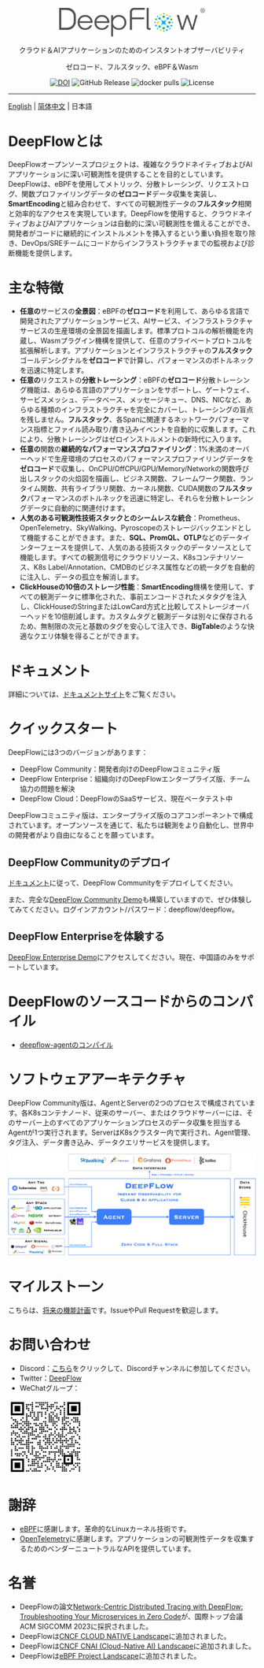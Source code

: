 <p align="center">
  <img src="./docs/deepflow-logo.png" alt="DeepFlow" width="300" />

  <p align="center">クラウド＆AIアプリケーションのためのインスタントオブザーバビリティ</p>
  <p align="center">ゼロコード、フルスタック、eBPF＆Wasm</p>
</p>
<p align="center">
    <a href="https://zenodo.org/badge/latestdoi/448599559"><img src="https://zenodo.org/badge/448599559.svg" alt="DOI"></a>
    <img alt="GitHub Release" src="https://img.shields.io/github/v/release/khulnasoft/deepflow"> </a>
    <img alt="docker pulls" src="https://img.shields.io/docker/pulls/khulnasoft/deepflow-agent?color=green?label=docker pulls"> </a>
    <img alt="License" src="https://img.shields.io/github/license/khulnasoft/deepflow?color=purple"> </a>
</p>

-------------

[English](./README.md) | [简体中文](./README-CN.md) | 日本語

# DeepFlowとは

DeepFlowオープンソースプロジェクトは、複雑なクラウドネイティブおよびAIアプリケーションに深い可観測性を提供することを目的としています。DeepFlowは、eBPFを使用してメトリック、分散トレーシング、リクエストログ、関数プロファイリングデータの**ゼロコード**データ収集を実装し、**SmartEncoding**と組み合わせて、すべての可観測性データの**フルスタック**相関と効率的なアクセスを実現しています。DeepFlowを使用すると、クラウドネイティブおよびAIアプリケーションは自動的に深い可観測性を備えることができ、開発者がコードに継続的にインストルメントを挿入するという重い負担を取り除き、DevOps/SREチームにコードからインフラストラクチャまでの監視および診断機能を提供します。

# 主な特徴

- **任意の**サービスの**全景図**：eBPFの**ゼロコード**を利用して、あらゆる言語で開発されたアプリケーションサービス、AIサービス、インフラストラクチャサービスの生産環境の全景図を描画します。標準プロトコルの解析機能を内蔵し、Wasmプラグイン機構を提供して、任意のプライベートプロトコルを拡張解析します。アプリケーションとインフラストラクチャの**フルスタック**ゴールデンシグナルを**ゼロコード**で計算し、パフォーマンスのボトルネックを迅速に特定します。
- **任意の**リクエストの**分散トレーシング**：eBPFの**ゼロコード**分散トレーシング機能は、あらゆる言語のアプリケーションをサポートし、ゲートウェイ、サービスメッシュ、データベース、メッセージキュー、DNS、NICなど、あらゆる種類のインフラストラクチャを完全にカバーし、トレーシングの盲点を残しません。**フルスタック**、各Spanに関連するネットワークパフォーマンス指標とファイル読み取り/書き込みイベントを自動的に収集します。これにより、分散トレーシングはゼロインストルメントの新時代に入ります。
- **任意の**関数の**継続的なパフォーマンスプロファイリング**：1%未満のオーバーヘッドで生産環境のプロセスのパフォーマンスプロファイリングデータを**ゼロコード**で収集し、OnCPU/OffCPU/GPU/Memory/Networkの関数呼び出しスタックの火焰図を描画し、ビジネス関数、フレームワーク関数、ランタイム関数、共有ライブラリ関数、カーネル関数、CUDA関数の**フルスタック**パフォーマンスのボトルネックを迅速に特定し、それらを分散トレーシングデータに自動的に関連付けます。
- **人気のある可観測性技術スタックとのシームレスな統合**：Prometheus、OpenTelemetry、SkyWalking、Pyroscopeのストレージバックエンドとして機能することができます。また、**SQL、PromQL、OTLP**などのデータインターフェースを提供して、人気のある技術スタックのデータソースとして機能します。すべての観測信号にクラウドリソース、K8sコンテナリソース、K8s Label/Annotation、CMDBのビジネス属性などの統一タグを自動的に注入し、データの孤立を解消します。
- **ClickHouseの10倍のストレージ性能**：**SmartEncoding**機構を使用して、すべての観測データに標準化された、事前エンコードされたメタタグを注入し、ClickHouseのStringまたはLowCard方式と比較してストレージオーバーヘッドを10倍削減します。カスタムタグと観測データは別々に保存されるため、無制限の次元と基数のタグを安心して注入でき、**BigTable**のような快適なクエリ体験を得ることができます。

# ドキュメント

詳細については、[ドキュメントサイト](https://deepflow.io/docs/?from=github)をご覧ください。

# クイックスタート

DeepFlowには3つのバージョンがあります：
- DeepFlow Community：開発者向けのDeepFlowコミュニティ版
- DeepFlow Enterprise：組織向けのDeepFlowエンタープライズ版、チーム協力の問題を解決
- DeepFlow Cloud：DeepFlowのSaaSサービス、現在ベータテスト中

DeepFlowコミュニティ版は、エンタープライズ版のコアコンポーネントで構成されています。オープンソースを通じて、私たちは観測をより自動化し、世界中の開発者がより自由になることを願っています。

## DeepFlow Communityのデプロイ

[ドキュメント](https://deepflow.io/docs/ce-install/all-in-one/?from=github)に従って、DeepFlow Communityをデプロイしてください。

また、完全な[DeepFlow Community Demo](https://ce-demo.deepflow.yunshan.net/?from=github)も構築していますので、ぜひ体験してみてください。ログインアカウント/パスワード：deepflow/deepflow。

## DeepFlow Enterpriseを体験する

[DeepFlow Enterprise Demo](https://deepflow.io/)にアクセスしてください。現在、中国語のみをサポートしています。

# DeepFlowのソースコードからのコンパイル

- [deepflow-agentのコンパイル](./agent/build.md)

# ソフトウェアアーキテクチャ

DeepFlow Community版は、AgentとServerの2つのプロセスで構成されています。各K8sコンテナノード、従来のサーバー、またはクラウドサーバーには、そのサーバー上のすべてのアプリケーションプロセスのデータ収集を担当するAgentが1つ実行されます。ServerはK8sクラスター内で実行され、Agent管理、タグ注入、データ書き込み、データクエリサービスを提供します。

![DeepFlow ソフトウェアアーキテクチャ](./docs/deepflow-architecture.png)

# マイルストーン

こちらは、[将来の機能計画](https://deepflow.io/docs/about/milestone/?from=github)です。IssueやPull Requestを歓迎します。

# お問い合わせ

- Discord：[こちら](https://discord.gg/QJ7Dyj4wWM)をクリックして、Discordチャンネルに参加してください。
- Twitter：[DeepFlow](https://twitter.com/khulnasoft)
- WeChatグループ：
<img src=./docs/wechat-group-keeper.png width=30% />

# 謝辞

- [eBPF](https://ebpf.io/)に感謝します。革命的なLinuxカーネル技術です。
- [OpenTelemetry](https://opentelemetry.io/)に感謝します。アプリケーションの可観測性データを収集するためのベンダーニュートラルなAPIを提供しています。

# 名誉

- DeepFlowの論文[Network-Centric Distributed Tracing with DeepFlow: Troubleshooting Your Microservices in Zero Code](https://dl.acm.org/doi/10.1145/3603269.3604823)が、国際トップ会議ACM SIGCOMM 2023に採択されました。
- DeepFlowは<a href="https://landscape.cncf.io/?selected=deep-flow">CNCF CLOUD NATIVE Landscape</a>に追加されました。
- DeepFlowは<a href="https://landscape.cncf.io/?selected=deep-flow&group=cnai&item=cnai--model-llm-observability--deepflow">CNCF CNAI (Cloud-Native AI) Landscape</a>に追加されました。
- DeepFlowは<a href="https://ebpf.io/applications#deepflow">eBPF Project Landscape</a>に追加されました。
